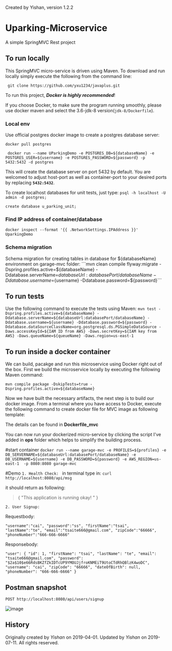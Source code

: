 Created by Yishan, version 1.2.2

Uparking-Microservice
=======================
A simple SpringMVC Rest project

## To run locally
This SpringMVC micro-service is driven using Maven. To download and run locally simply execute the following from the command line:

``` git clone https://github.com/yxu1234/javaplus.git```

To run this project, **_Docker is highly recommended_**!

If you choose Docker, to make sure the program running smoothly, please use docker maven and select the 3.6-jdk-8 version(`jdk-8/Dockerfile`).

### Local env

Use official postgres docker image to create a postgres database server:

```docker pull postgres``` 

``` docker run --name UParkingDemo -e POSTGRES_DB=${databaseName} -e POSTGRES_USER=${username} -e POSTGRES_PASSWORD=${password} -p 5432:5432 -d postgres```

This will create the database server on port 5432 by default. You are welcomed to adjust host-port as well as container-port to your desired ports by replacing **`5432:5432`**.

To create localhost databases for unit tests, just type:
```psql -h localhost -U admin -d postgres;``` 

```create database u_parking_unit;```

### Find IP address of container/database 
```docker inspect --format '{{ .NetworkSettings.IPAddress }}' UparkingDemo```

### Schema migration

Schema migration for creating tables in database for ${databaseName} environment on garage-mvc folder:
```mvn clean compile flyway:migrate -Dspring.profiles.active=${databaseName} -Ddatabase.serverName=${databaseUrl:databasePort/databaseName} -Ddatabase.username=${username} -Ddatabase.password=${password}```

## To run tests
Use the following command to execute the tests using Maven:
```mvn test -Dspring.profiles.active=${databaseName} -Ddatabase.serverName=${databaseUrl:databasePort/databaseName} -Ddatabase.username=${username} -Ddatabase.password=${password} -Ddatabase.dataSourceClassName=org.postgresql.ds.PGSimpleDataSource -Daws.accessKeyId=${IAM ID from AWS} -Daws.secretKey=${IAM key from AWS} -Daws.queueName=${queueName} -Daws.region=us-east-1```

## To run inside a docker container
We can build, pacakge and run this microservice using Docker right out of the box. First we build the microservice locally by executing the following Maven command:

```mvn compile package -DskipTests=true -Dspring.profiles.active=${databaseName}```

Now we have built the necessary artifacts, the next step is to build our docker image. From a terminal where you have access to Docker, execute the following command to create docker file for MVC image as following template:

The details can be found in **Dockerfile_mvc**

You can now run your dockerized micro-service by clicking the script I've added in **ops** folder which helps to simplify the building process. 

#start container
```docker run --name garage-mvc -e PROFILES=${profiles} -e DB_SERVERNAME=${databaseUrl:databasePort/databaseName} -e DB_USERNAME=${username} -e DB_PASSWORD=${password} -e AWS_REGION=us-east-1  -p 8080:8080 garage-mvc```

#Demo
`1. Health Check:
`
in terminal type in: ```curl http://localhost:8080/api/msg```

it should return as following:
> {
>   "This application is running okay! "
> }


`2. User Signup:
`

Requestbody:

`"username":"cai",
"password":"ss",
"firstName":"tsai",
"lastName":"te",
"email":"tsaite666@gmail.com",
"zipCode":"66666",
"phoneNumber":"666-666-6666"
`

Responsebody:

` "user": {
        "id": 1,
        "firstName": "tsai",
        "lastName": "te",
        "email": "tsaite666@gmail.com",
        "password": "$2a$10$e66RdsBKZfZkIDTcUP9YMOUJjfroKNMEiT9UtoCTdRhQBlzK4woDC",
        "username": "cai",
        "zipCode": "66666",
        "dateOfBirth": null,
        "phoneNumber": "666-666-6666"
    }
`

## Postman snapshot

`POST http://localhost:8080/api/users/signup`

![image](https://github.com/yxudev/U-parking/blob/fe/ops/pics/signup.png)

## History
Originally created by _Yishan_ on 2019-04-01.
Updated by _Yishan_ on 2019-07-11. 
All rights reserved.
